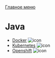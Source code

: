 [Главное меню](../README.md)

# Java

+ [Docker](../empty.md) ![icon][done]
+ [Kubernetes](kubernetes.md) ![icon][done]
+ [Openshift](../empty.md) ![icon][done]

[done]:../done.png
